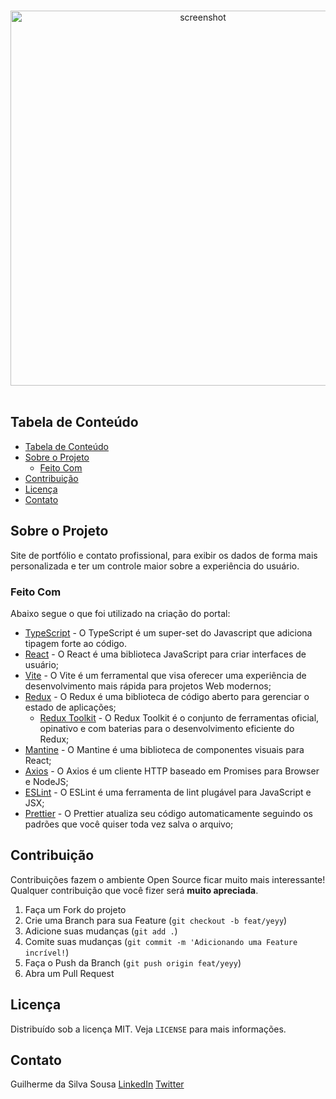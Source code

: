 <!-- PROJECT LOGO -->
<br />
<p align="center">
  <a href="https://guilherssousa.github.io/unanote">
    <img src="https://raw.githubusercontent.com/guilherssousa/unanote/master/.github/screenshot.png" alt="screenshot" width=600>
    <br><br>
  </a>
</p>

<!-- TABLE OF CONTENTS -->

## Tabela de Conteúdo

- [Tabela de Conteúdo](#tabela-de-conte%C3%BAdo)
- [Sobre o Projeto](#sobre-o-projeto)
  - [Feito Com](#feito-com)
- [Contribuição](#contribui%C3%A7%C3%A3o)
- [Licença](#licen%C3%A7a)
- [Contato](#contato)

<!-- ABOUT THE PROJECT -->

## Sobre o Projeto

Site de portfólio e contato profissional, para exibir os dados de forma mais personalizada e ter um controle maior sobre a experiência do usuário.

### Feito Com

Abaixo segue o que foi utilizado na criação do portal:

- [TypeScript](https://www.typescriptlang.org/) - O TypeScript é um super-set do Javascript que adiciona tipagem forte ao código.
- [React](https://pt-br.reactjs.org/) - O React é uma biblioteca JavaScript para criar interfaces de usuário;
- [Vite](https://vitejs.dev/) - O Vite é um ferramental que visa oferecer uma experiência de desenvolvimento mais rápida para projetos Web modernos;
- [Redux](https://redux.js.org/) - O Redux é uma biblioteca de código aberto para gerenciar o estado de aplicações;
  - [Redux Toolkit](https://redux-toolkit.js.org/) - O Redux Toolkit é o conjunto de ferramentas oficial, opinativo e com baterias para o desenvolvimento eficiente do Redux;
- [Mantine](https://mantine.dev) - O Mantine é uma biblioteca de componentes visuais para React;
- [Axios](https://github.com/axios/axios) - O Axios é um cliente HTTP baseado em Promises para Browser e NodeJS;
- [ESLint](https://eslint.org/) - O ESLint é uma ferramenta de lint plugável para JavaScript e JSX;
- [Prettier](https://prettier.io/) - O Prettier atualiza seu código automaticamente seguindo os padrões que você quiser toda vez salva o arquivo;

<!-- CONTRIBUTING -->

## Contribuição

Contribuições fazem o ambiente Open Source ficar muito mais interessante! Qualquer contribuição que você fizer será **muito apreciada**.

1. Faça um Fork do projeto
2. Crie uma Branch para sua Feature (`git checkout -b feat/yeyy`)
3. Adicione suas mudanças (`git add .`)
4. Comite suas mudanças (`git commit -m 'Adicionando uma Feature incrível!`)
5. Faça o Push da Branch (`git push origin feat/yeyy`)
6. Abra um Pull Request

<!-- LICENSE -->

## Licença

Distribuído sob a licença MIT. Veja `LICENSE` para mais informações.

<!-- CONTACT -->

## Contato

Guilherme da Silva Sousa
[LinkedIn](https://linkedin.com/in/guilhermedasilvasousa)
[Twitter](https://twitter.com/krteazy)
